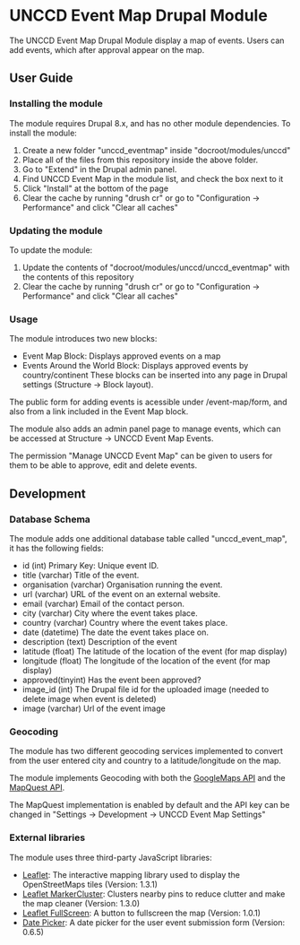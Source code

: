 # UNCCD Event Map Drupal Module
The UNCCD Event Map Drupal Module display a map of events.
Users can add events, which after approval appear on the map.

## User Guide

### Installing the module
The module requires Drupal 8.x, and has no other module dependencies.
To install the module:
1. Create a new folder "unccd_eventmap" inside "docroot/modules/unccd"
2. Place all of the files from this repository inside the above folder.
3. Go to "Extend" in the Drupal admin panel.
4. Find UNCCD Event Map in the module list, and check the box next to it
5. Click "Install" at the bottom of the page
6. Clear the cache by running "drush cr" or go to "Configuration -> Performance" and click "Clear all caches"

### Updating the module
To update the module:
1. Update the contents of "docroot/modules/unccd/unccd_eventmap" with the contents of this repository
2. Clear the cache by running "drush cr" or go to "Configuration -> Performance" and click "Clear all caches"

### Usage

The module introduces two new blocks:
- Event Map Block: Displays approved events on a map
- Events Around the World Block: Displays approved events by country/continent
These blocks can be inserted into any page in Drupal settings (Structure -> Block layout).

The public form for adding events is acessible under /event-map/form, and also from a link included in the Event Map block.

The module also adds an admin panel page to manage events, which can be accessed at Structure -> UNCCD Event Map Events.

The permission "Manage UNCCD Event Map" can be given to users for them to be able to approve, edit and delete events.

## Development

### Database Schema
The module adds one additional database table called "unccd_event_map", it has the following fields:
- id (int) Primary Key: Unique event ID.
- title (varchar) Title of the event.
- organisation (varchar) Organisation running the event.
- url (varchar) URL of the event on an external website.
- email (varchar) Email of the contact person.
- city (varchar) City where the event takes place.
- country (varchar) Country where the event takes place.
- date (datetime) The date the event takes place on.
- description (text) Description of the event
- latitude (float) The latitude of the location of the event (for map display)
- longitude (float) The longitude of the location of the event (for map display)
- approved(tinyint) Has the event been approved?
- image_id (int) The Drupal file id for the uploaded image (needed to delete image when event is deleted)
- image (varchar) Url of the event image

### Geocoding
The module has two different geocoding services implemented to convert from the user entered city and country to a latitude/longitude on the map.

The module implements Geocoding with both the [GoogleMaps API](https://developers.google.com/maps/documentation/geocoding/intro) and the [MapQuest API](https://developer.mapquest.com/documentation/geocoding-api/).

The MapQuest implementation is enabled by default and the API key can be changed in "Settings -> Development -> UNCCD Event Map Settings"

### External libraries
The module uses three third-party JavaScript libraries:
- [Leaflet](https://leafletjs.com/): The interactive mapping library used to display the OpenStreetMaps tiles (Version: 1.3.1)
- [Leaflet MarkerCluster](https://github.com/Leaflet/Leaflet.markercluster/): Clusters nearby pins to reduce clutter and make the map cleaner (Version: 1.3.0)
- [Leaflet FullScreen](https://github.com/Leaflet/Leaflet.fullscreen): A button to fullscreen the map (Version: 1.0.1)
- [Date Picker](https://fengyuanchen.github.io/datepicker/): A date picker for the user event submission form (Version: 0.6.5)